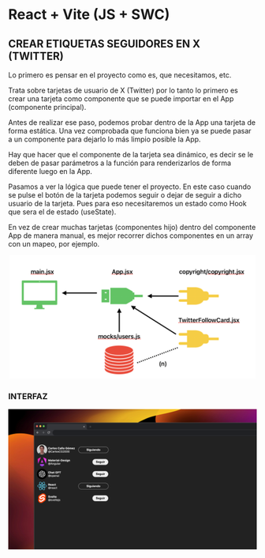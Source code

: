 # React + Vite (JS + SWC)

## CREAR ETIQUETAS SEGUIDORES EN X (TWITTER)

Lo primero es pensar en el proyecto como es, que necesitamos, etc.

Trata sobre tarjetas de usuario de X (Twitter) por lo tanto lo primero es crear una tarjeta como componente que se puede importar en el App (componente principal).

Antes de realizar ese paso, podemos probar dentro de la App una tarjeta de forma estática. Una vez comprobada que funciona bien ya se puede pasar a un componente para dejarlo lo más limpio posible la App.

Hay que hacer que el componente de la tarjeta sea dinámico, es decir se le deben de pasar parámetros a la función para renderizarlos de forma diferente luego en la App.

Pasamos a ver la lógica que puede tener el proyecto.
En este caso cuando se pulse el botón de la tarjeta podemos seguir o dejar de seguir a dicho usuario de la tarjeta. Pues para eso necesitaremos un estado como Hook que sera el de estado (useState).

En vez de crear muchas tarjetas (componentes hijo) dentro del componente App de manera manual, es mejor recorrer dichos componentes en un array con un mapeo, por ejemplo.

<div align="center">
  <img src="./public/esquema.png" alt="Esquema del proyecto" width="500"/>
</div>

### INTERFAZ 
<div align="center">
  <img src="./public/1-tarjeta-twitter.png" alt="Esquema del proyecto" width="600"/>
</div>
